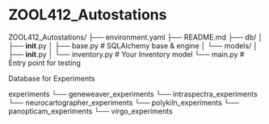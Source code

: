 # ZOOL412_Autostations

ZOOL412_Autostations/
├── environment.yaml
├── README.md
├── db/
│   ├── __init__.py
│   ├── base.py           # SQLAlchemy base & engine
│   └── models/
│       ├── __init__.py
│       └── inventory.py  # Your Inventory model
└── main.py               # Entry point for testing



Database for Experiments

experiments
    └── geneweaver_experiments
    └── intraspectra_experiments
    └── neurocartographer_experiments
    └── polykiln_experiments
    └── panopticam_experiments
    └── virgo_experiments
